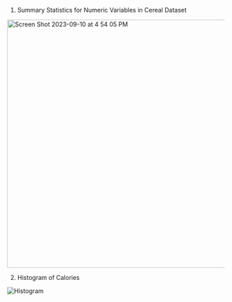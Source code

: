 1. Summary Statistics for Numeric Variables in Cereal Dataset
<img width="573" alt="Screen Shot 2023-09-10 at 4 54 05 PM" src="https://github.com/nogibjj/KatherineT.W2/assets/143833511/928989d8-6383-4461-b1a7-cd166c3e2f85">

2. Histogram of Calories
   
![Histogram](https://github.com/nogibjj/KatherineT.W2/assets/143833511/f9568417-f733-49f4-abfd-82a9a230f73d)
